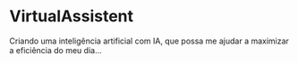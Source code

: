 # VirtualAssistent
Criando uma inteligência artificial com IA, que possa me ajudar a maximizar a eficiência do meu dia...
